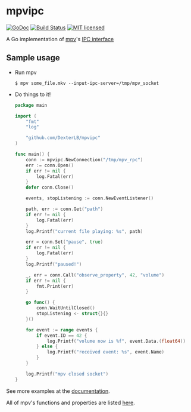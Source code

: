 # mpvipc
[![GoDoc](https://godoc.org/github.com/DexterLB/mpvipc?status.svg)](http://godoc.org/github.com/DexterLB/mpvipc)
[![Build Status](https://travis-ci.org/DexterLB/mpvipc.svg?branch=master)](https://travis-ci.org/DexterLB/mpvipc)
[![MIT licensed](https://img.shields.io/badge/license-MIT-blue.svg)](https://raw.githubusercontent.com/DexterLB/mpvipc/master/LICENSE)

A Go implementation of [mpv](http://mpv.io)'s [IPC interface](https://mpv.io/manual/master/#json-ipc)

## Sample usage

* Run mpv

    ```
    $ mpv some_file.mkv --input-ipc-server=/tmp/mpv_socket
    ```

* Do things to it!
    
    ```go
    package main

    import (
        "fmt"
        "log"

        "github.com/DexterLB/mpvipc"
    )

    func main() {
        conn := mpvipc.NewConnection("/tmp/mpv_rpc")
        err := conn.Open()
        if err != nil {
            log.Fatal(err)
        }
        defer conn.Close()

        events, stopListening := conn.NewEventListener()

        path, err := conn.Get("path")
        if err != nil {
            log.Fatal(err)
        }
        log.Printf("current file playing: %s", path)

        err = conn.Set("pause", true)
        if err != nil {
            log.Fatal(err)
        }
        log.Printf("paused!")

        _, err = conn.Call("observe_property", 42, "volume")
        if err != nil {
            fmt.Print(err)
        }

        go func() {
            conn.WaitUntilClosed()
            stopListening <- struct{}{}
        }()

        for event := range events {
            if event.ID == 42 {
                log.Printf("volume now is %f", event.Data.(float64))
            } else {
                log.Printf("received event: %s", event.Name)
            }
        }

        log.Printf("mpv closed socket")
    }
    ```

See more examples at the [documentation](http://godoc.org/github.com/DexterLB/mpvipc).

All of mpv's functions and properties are listed [here](https://mpv.io/manual/master/#json-ipc).
